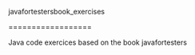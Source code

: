 javafortestersbook_exercises 

==================

Java code exercices based on the book javafortesters
